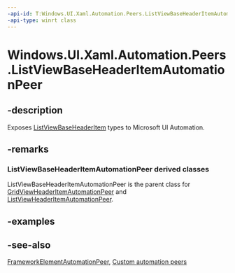 ```yaml
---
-api-id: T:Windows.UI.Xaml.Automation.Peers.ListViewBaseHeaderItemAutomationPeer
-api-type: winrt class
---
```


<!-- Class syntax.
public class ListViewBaseHeaderItemAutomationPeer : Windows.UI.Xaml.Automation.Peers.FrameworkElementAutomationPeer, Windows.UI.Xaml.Automation.Peers.IListViewBaseHeaderItemAutomationPeer
-->

# Windows.UI.Xaml.Automation.Peers.ListViewBaseHeaderItemAutomationPeer

## -description
Exposes [ListViewBaseHeaderItem](../windows.ui.xaml.controls/listviewbaseheaderitem.md) types to Microsoft UI Automation.

## -remarks
### **ListViewBaseHeaderItemAutomationPeer** derived classes

ListViewBaseHeaderItemAutomationPeer is the parent class for [GridViewHeaderItemAutomationPeer](gridviewheaderitemautomationpeer.md) and [ListViewHeaderItemAutomationPeer](listviewheaderitemautomationpeer.md).

## -examples

## -see-also
[FrameworkElementAutomationPeer](frameworkelementautomationpeer.md), [Custom automation peers](https://msdn.microsoft.com/library/aa8da53b-fe6e-40ac-9f0a-cb09637c87b4)
